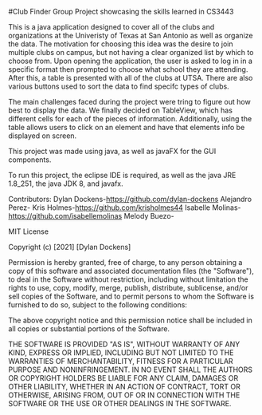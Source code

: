 #Club Finder Group Project showcasing the skills learned in CS3443

This is a java application designed to cover all of the clubs and organizations at the Univeristy of Texas at San Antonio as well as organize the data. The motivation for choosing this idea was the desire to join multiple clubs on campus, but not having a clear organized list by which to choose from. Upon opening the application, the user is asked to log in in a specific format then prompted to choose what school they are attending. After this, a table is presented with all of the clubs at UTSA. There are also various buttons used to sort the data to find specifc types of clubs.

The main challenges faced during the project were tring to figure out how best to display the data. We finally decided on TableView, which has different cells for each of the pieces of information. Additionally, using the table allows users to click on an element and have that elements info be displayed on screen.

This project was made using java, as well as javaFX for the GUI components.

To run this project, the eclipse IDE is required, as well as the java JRE 1.8_251, the java JDK 8, and javafx.

Contributors: Dylan Dockens-https://github.com/dylan-dockens Alejandro Perez- Kris Holmes-https://github.com/krisholmes44 Isabelle Molinas- https://github.com/isabellemolinas Melody Buezo-

MIT License

Copyright (c) [2021] [Dylan Dockens]

Permission is hereby granted, free of charge, to any person obtaining a copy of this software and associated documentation files (the "Software"), to deal in the Software without restriction, including without limitation the rights to use, copy, modify, merge, publish, distribute, sublicense, and/or sell copies of the Software, and to permit persons to whom the Software is furnished to do so, subject to the following conditions:

The above copyright notice and this permission notice shall be included in all copies or substantial portions of the Software.

THE SOFTWARE IS PROVIDED "AS IS", WITHOUT WARRANTY OF ANY KIND, EXPRESS OR IMPLIED, INCLUDING BUT NOT LIMITED TO THE WARRANTIES OF MERCHANTABILITY, FITNESS FOR A PARTICULAR PURPOSE AND NONINFRINGEMENT. IN NO EVENT SHALL THE AUTHORS OR COPYRIGHT HOLDERS BE LIABLE FOR ANY CLAIM, DAMAGES OR OTHER LIABILITY, WHETHER IN AN ACTION OF CONTRACT, TORT OR OTHERWISE, ARISING FROM, OUT OF OR IN CONNECTION WITH THE SOFTWARE OR THE USE OR OTHER DEALINGS IN THE SOFTWARE.
